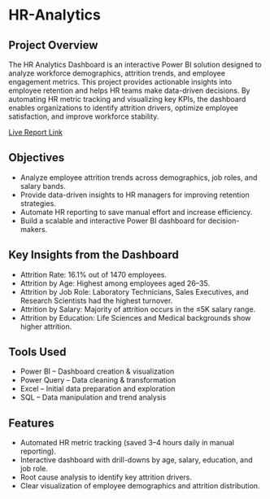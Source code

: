 # HR-Analytics

## Project Overview

The HR Analytics Dashboard is an interactive Power BI solution designed to analyze workforce demographics, attrition trends, and employee engagement metrics. This project provides actionable insights into employee retention and helps HR teams make data-driven decisions.
By automating HR metric tracking and visualizing key KPIs, the dashboard enables organizations to identify attrition drivers, optimize employee satisfaction, and improve workforce stability.

[Live Report Link](https://www.novypro.com/project/business-insights-360-6)

## Objectives

- Analyze employee attrition trends across demographics, job roles, and salary bands.
- Provide data-driven insights to HR managers for improving retention strategies.
- Automate HR reporting to save manual effort and increase efficiency.
- Build a scalable and interactive Power BI dashboard for decision-makers.

## Key Insights from the Dashboard

- Attrition Rate: 16.1% out of 1470 employees.
- Attrition by Age: Highest among employees aged 26–35.
- Attrition by Job Role: Laboratory Technicians, Sales Executives, and Research Scientists had the highest turnover.
- Attrition by Salary: Majority of attrition occurs in the ≤5K salary range.
- Attrition by Education: Life Sciences and Medical backgrounds show higher attrition.

## Tools Used

- Power BI – Dashboard creation & visualization
- Power Query – Data cleaning & transformation
- Excel – Initial data preparation and exploration
- SQL – Data manipulation and trend analysis

## Features

- Automated HR metric tracking (saved 3–4 hours daily in manual reporting).
- Interactive dashboard with drill-downs by age, salary, education, and job role.
- Root cause analysis to identify key attrition drivers.
- Clear visualization of employee demographics and attrition distribution.
